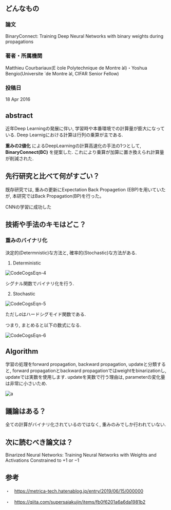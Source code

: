 ## どんなもの

### 論文
BinaryConnect: Training Deep Neural Networks with binary weights during propagations

### 著者・所属機関
Matthieu Courbariaux(E ́cole Polytechnique de Montre ́al)・Yoshua Bengio(Universite ́ de Montre ́al, CIFAR Senior Fellow)


### 投稿日
18 Apr 2016


## abstract
近年Deep Learningの発展に伴い, 学習時や本番環境での計算量が膨大になっている. Deep Learnigにおける計算は行列の乗算が主である.

**重みの2値化** によるDeepLearningの計算高速化の手法の1つとして, **BinaryConnect(BC)** を提案した. これにより乗算が加算に置き換えられ計算量が削減された.


## 先行研究と比べて何がすごい？
既存研究では, 重みの更新にExpectation Back Propagetion (EBP)を用いていたが, 本研究ではBack Propagation(BP)を行った。

CNNの学習に成功した

## 技術や手法のキモはどこ？
### 重みのバイナリ化
決定的(Determnistic)な方法と, 確率的(Stochastic)な方法がある.

1. Deterministic

![CodeCogsEqn-4](https://user-images.githubusercontent.com/57211829/79951430-a0cca500-84b3-11ea-805d-a4053618d1d5.png)

シグナル関数でバイナリ化を行う.

2. Stochastic

![CodeCogsEqn-5](https://user-images.githubusercontent.com/57211829/79951773-47b14100-84b4-11ea-8b3e-12fb33840e04.png)

ただしσはハードシグモイド関数である.

つまり, まとめると以下の数式になる.

![CodeCogsEqn-6](https://user-images.githubusercontent.com/57211829/79952114-df169400-84b4-11ea-8932-ffd71043a977.png)


## Algorithm

学習の処理をforward propagation, backward propagation, updateと分類すると, forward propagationとbackward propagationではweightをbinarizationし, updateでは実数を使用します. updateを実数で行う理由は, parameterの変化量は非常に小さいため.


![a](https://qiita-user-contents.imgix.net/https%3A%2F%2Fqiita-image-store.s3.amazonaws.com%2F0%2F100523%2F88ccb10d-675d-a57e-017d-ef60976f96e3.png?ixlib=rb-1.2.2&auto=format&gif-q=60&q=75&w=1400&fit=max&s=6c01ddfa17abf71cbafb39c4230dda36)



## 議論はある？
全ての計算がバイナリ化されているのではなく, 重みのみでしか行われていない.


## 次に読むべき論文は？
Binarized Neural Networks: Training Neural Networks with Weights and Activations Constrained to +1 or −1

## 参考
・　https://metrica-tech.hatenablog.jp/entry/2019/06/15/000000

・　https://qiita.com/supersaiakujin/items/fb0f6201a6a6da1981b2
